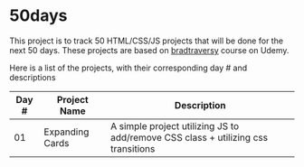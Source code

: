 # 50days
This project is to track 50 HTML/CSS/JS projects that will be done for the next 50 days. These projects are based on [bradtraversy](https://github.com/bradtraversy/50projects50days) course on Udemy.

Here is a list of the projects, with their corresponding day # and descriptions

| Day #  | Project Name | Description |
| ------------- | ------------- | ------------- |
| 01 | Expanding Cards  | A simple project utilizing JS to add/remove CSS class + utilizing css transitions |